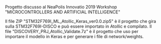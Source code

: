 Progetto discusso al NeaPolis Innovatio 2019 
Workshop "MICROCONTROLLERS AND ARTIFICIAL INTELLIGENCE"

Il file ZIP "STM32F769I_ML_Atollic_Keras_ver0.0.zip5" è il progetto che gira sulla STM32F769I-DISCO e può essere importato in Atollic e compilato. Il file "DISCOVERY_PRJ_Atollic_Validate.7z" è il progetto che uso per importare il modello in Keras e per generare i file di network/weights.
